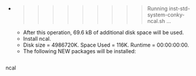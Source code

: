 * >>>>>>>>> Running inst-std-system-conky-ncal.sh ...
  * After this operation, 69.6 kB of additional disk space will be used.
  * Install ncal.
  * Disk size = 4986720K. Space Used = 116K. Runtime = 00:00:00:00.
  * The following NEW packages will be installed:
  ```bash
ncal
  ```
